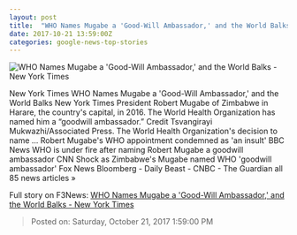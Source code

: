 ```yaml
---
layout: post
title:  "WHO Names Mugabe a 'Good-Will Ambassador,' and the World Balks - New York Times"
date: 2017-10-21 13:59:00Z
categories: google-news-top-stories
---
```


![WHO Names Mugabe a 'Good-Will Ambassador,' and the World Balks - New York Times](https://static01.nyt.com/images/2017/10/22/world/22mugabe/22mugabe-facebookJumbo.jpg)

New York Times WHO Names Mugabe a 'Good-Will Ambassador,' and the World Balks New York Times President Robert Mugabe of Zimbabwe in Harare, the country's capital, in 2016. The World Health Organization has named him a “goodwill ambassador.” Credit Tsvangirayi Mukwazhi/Associated Press. The World Health Organization's decision to name ... Robert Mugabe's WHO appointment condemned as 'an insult' BBC News WHO is under fire after naming Robert Mugabe a goodwill ambassador CNN Shock as Zimbabwe's Mugabe named WHO 'goodwill ambassador' Fox News Bloomberg - Daily Beast - CNBC - The Guardian all 85 news articles »


Full story on F3News: [WHO Names Mugabe a 'Good-Will Ambassador,' and the World Balks - New York Times](http://www.f3nws.com/n/ukhgbG)

> Posted on: Saturday, October 21, 2017 1:59:00 PM
